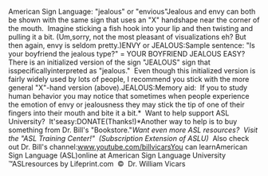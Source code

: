 American Sign Language: "jealous" or "envious"Jealous and envy can both be shown with the same sign that uses an "X" 
	handshape near the corner of the mouth.  Imagine sticking a fish hook 
	into your lip and then twisting and pulling it a bit. (Um,sorry, not 
	the most pleasant of visualizations eh? But then again, envy is seldom 
	pretty.)ENVY or JEALOUS:Sample sentence:
	"Is your boyfriend the jealous type?" = YOUR BOYFRIEND JEALOUS EASY?There is an initialized version of the sign "JEALOUS" sign that isspecificallyinterpreted as "jealous."  Even though this 
	initialized version is fairly widely used by lots of people, I recommend you 
	stick with the more general "X"-hand version (above).JEALOUS:Memory aid:  If you to study human behavior you may notice that sometimes 
	when people experience the emotion of envy or jealousness they may stick the 
	tip of one of their fingers into their mouth and bite it a bit.* 
Want to help support ASL University?  It'seasy:DONATE(Thanks!)*Another way to help is to buy something from Dr. Bill's "Bookstore."*Want even more ASL resources?  Visit the "ASL Training Center!"  (Subscription 
Extension of ASLU)*  Also check out Dr. Bill's channel:www.youtube.com/billvicarsYou can learnAmerican Sign Language (ASL)online at American Sign Language University ™ASLresources by Lifeprint.com  ©  Dr. William Vicars